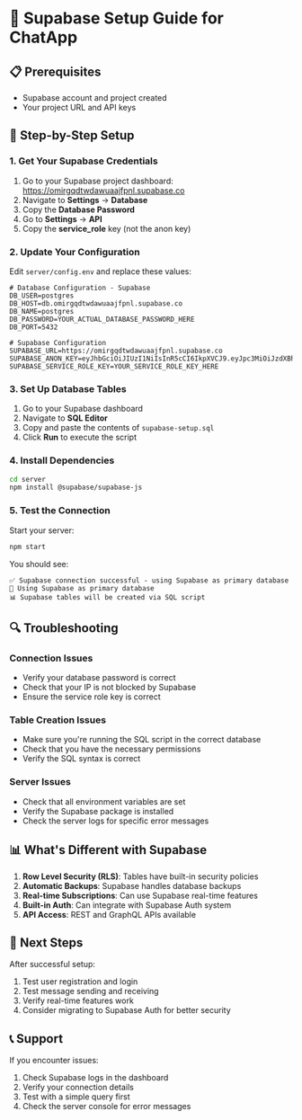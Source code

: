# 🚀 Supabase Setup Guide for ChatApp

## 📋 Prerequisites
- Supabase account and project created
- Your project URL and API keys

## 🔧 Step-by-Step Setup

### 1. Get Your Supabase Credentials

1. Go to your Supabase project dashboard: https://omirgqdtwdawuaajfpnl.supabase.co
2. Navigate to **Settings** → **Database**
3. Copy the **Database Password**
4. Go to **Settings** → **API**
5. Copy the **service_role** key (not the anon key)

### 2. Update Your Configuration

Edit `server/config.env` and replace these values:

```env
# Database Configuration - Supabase
DB_USER=postgres
DB_HOST=db.omirgqdtwdawuaajfpnl.supabase.co
DB_NAME=postgres
DB_PASSWORD=YOUR_ACTUAL_DATABASE_PASSWORD_HERE
DB_PORT=5432

# Supabase Configuration
SUPABASE_URL=https://omirgqdtwdawuaajfpnl.supabase.co
SUPABASE_ANON_KEY=eyJhbGciOiJIUzI1NiIsInR5cCI6IkpXVCJ9.eyJpc3MiOiJzdXBhYmFzZSIsInJlZiI6Im9taXJncWR0d2Rhd3VhYWpmcG5sIiwicm9sZSI6ImFub24iLCJpYXQiOjE3NTYxMzQ2NjcsImV4cCI6MjA3MTcxMDY2N30.g6kZllo5vd59AIlaPnCcrBJD5LimZU1y09i8OYukhes
SUPABASE_SERVICE_ROLE_KEY=YOUR_SERVICE_ROLE_KEY_HERE
```

### 3. Set Up Database Tables

1. Go to your Supabase dashboard
2. Navigate to **SQL Editor**
3. Copy and paste the contents of `supabase-setup.sql`
4. Click **Run** to execute the script

### 4. Install Dependencies

```bash
cd server
npm install @supabase/supabase-js
```

### 5. Test the Connection

Start your server:

```bash
npm start
```

You should see:
```
✅ Supabase connection successful - using Supabase as primary database
🚀 Using Supabase as primary database
📊 Supabase tables will be created via SQL script
```

## 🔍 Troubleshooting

### Connection Issues
- Verify your database password is correct
- Check that your IP is not blocked by Supabase
- Ensure the service role key is correct

### Table Creation Issues
- Make sure you're running the SQL script in the correct database
- Check that you have the necessary permissions
- Verify the SQL syntax is correct

### Server Issues
- Check that all environment variables are set
- Verify the Supabase package is installed
- Check the server logs for specific error messages

## 📊 What's Different with Supabase

1. **Row Level Security (RLS)**: Tables have built-in security policies
2. **Automatic Backups**: Supabase handles database backups
3. **Real-time Subscriptions**: Can use Supabase real-time features
4. **Built-in Auth**: Can integrate with Supabase Auth system
5. **API Access**: REST and GraphQL APIs available

## 🎯 Next Steps

After successful setup:
1. Test user registration and login
2. Test message sending and receiving
3. Verify real-time features work
4. Consider migrating to Supabase Auth for better security

## 📞 Support

If you encounter issues:
1. Check Supabase logs in the dashboard
2. Verify your connection details
3. Test with a simple query first
4. Check the server console for error messages
